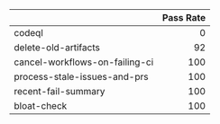 |                                |   Pass Rate |
|:-------------------------------|------------:|
| codeql                         |           0 |
| delete-old-artifacts           |          92 |
| cancel-workflows-on-failing-ci |         100 |
| process-stale-issues-and-prs   |         100 |
| recent-fail-summary            |         100 |
| bloat-check                    |         100 |